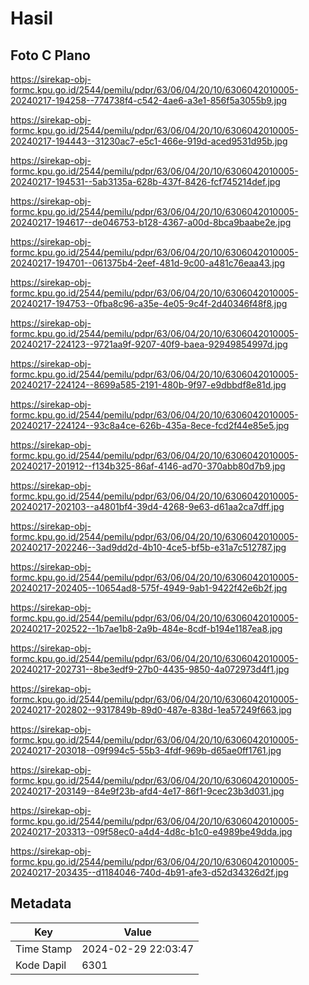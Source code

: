 # Hasil

## Foto C Plano

https://sirekap-obj-formc.kpu.go.id/2544/pemilu/pdpr/63/06/04/20/10/6306042010005-20240217-194258--774738f4-c542-4ae6-a3e1-856f5a3055b9.jpg

https://sirekap-obj-formc.kpu.go.id/2544/pemilu/pdpr/63/06/04/20/10/6306042010005-20240217-194443--31230ac7-e5c1-466e-919d-aced9531d95b.jpg

https://sirekap-obj-formc.kpu.go.id/2544/pemilu/pdpr/63/06/04/20/10/6306042010005-20240217-194531--5ab3135a-628b-437f-8426-fcf745214def.jpg

https://sirekap-obj-formc.kpu.go.id/2544/pemilu/pdpr/63/06/04/20/10/6306042010005-20240217-194617--de046753-b128-4367-a00d-8bca9baabe2e.jpg

https://sirekap-obj-formc.kpu.go.id/2544/pemilu/pdpr/63/06/04/20/10/6306042010005-20240217-194701--061375b4-2eef-481d-9c00-a481c76eaa43.jpg

https://sirekap-obj-formc.kpu.go.id/2544/pemilu/pdpr/63/06/04/20/10/6306042010005-20240217-194753--0fba8c96-a35e-4e05-9c4f-2d40346f48f8.jpg

https://sirekap-obj-formc.kpu.go.id/2544/pemilu/pdpr/63/06/04/20/10/6306042010005-20240217-224123--9721aa9f-9207-40f9-baea-92949854997d.jpg

https://sirekap-obj-formc.kpu.go.id/2544/pemilu/pdpr/63/06/04/20/10/6306042010005-20240217-224124--8699a585-2191-480b-9f97-e9dbbdf8e81d.jpg

https://sirekap-obj-formc.kpu.go.id/2544/pemilu/pdpr/63/06/04/20/10/6306042010005-20240217-224124--93c8a4ce-626b-435a-8ece-fcd2f44e85e5.jpg

https://sirekap-obj-formc.kpu.go.id/2544/pemilu/pdpr/63/06/04/20/10/6306042010005-20240217-201912--f134b325-86af-4146-ad70-370abb80d7b9.jpg

https://sirekap-obj-formc.kpu.go.id/2544/pemilu/pdpr/63/06/04/20/10/6306042010005-20240217-202103--a4801bf4-39d4-4268-9e63-d61aa2ca7dff.jpg

https://sirekap-obj-formc.kpu.go.id/2544/pemilu/pdpr/63/06/04/20/10/6306042010005-20240217-202246--3ad9dd2d-4b10-4ce5-bf5b-e31a7c512787.jpg

https://sirekap-obj-formc.kpu.go.id/2544/pemilu/pdpr/63/06/04/20/10/6306042010005-20240217-202405--10654ad8-575f-4949-9ab1-9422f42e6b2f.jpg

https://sirekap-obj-formc.kpu.go.id/2544/pemilu/pdpr/63/06/04/20/10/6306042010005-20240217-202522--1b7ae1b8-2a9b-484e-8cdf-b194e1187ea8.jpg

https://sirekap-obj-formc.kpu.go.id/2544/pemilu/pdpr/63/06/04/20/10/6306042010005-20240217-202731--8be3edf9-27b0-4435-9850-4a072973d4f1.jpg

https://sirekap-obj-formc.kpu.go.id/2544/pemilu/pdpr/63/06/04/20/10/6306042010005-20240217-202802--9317849b-89d0-487e-838d-1ea57249f663.jpg

https://sirekap-obj-formc.kpu.go.id/2544/pemilu/pdpr/63/06/04/20/10/6306042010005-20240217-203018--09f994c5-55b3-4fdf-969b-d65ae0ff1761.jpg

https://sirekap-obj-formc.kpu.go.id/2544/pemilu/pdpr/63/06/04/20/10/6306042010005-20240217-203149--84e9f23b-afd4-4e17-86f1-9cec23b3d031.jpg

https://sirekap-obj-formc.kpu.go.id/2544/pemilu/pdpr/63/06/04/20/10/6306042010005-20240217-203313--09f58ec0-a4d4-4d8c-b1c0-e4989be49dda.jpg

https://sirekap-obj-formc.kpu.go.id/2544/pemilu/pdpr/63/06/04/20/10/6306042010005-20240217-203435--d1184046-740d-4b91-afe3-d52d34326d2f.jpg


## Metadata

| Key        | Value               |
| ---------- | ------------------- |
| Time Stamp | 2024-02-29 22:03:47 |
| Kode Dapil | 6301                |



